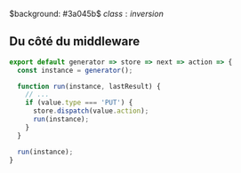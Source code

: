 $background: #3a045b$
$class: inversion$

## Du côté du middleware

```js
export default generator => store => next => action => {
  const instance = generator();

  function run(instance, lastResult) {
    // ...
    if (value.type === 'PUT') {
      store.dispatch(value.action);
      run(instance);
    }
  }

  run(instance);
}
```
